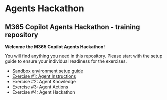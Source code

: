 # Agents Hackathon

## M365 Copilot Agents Hackathon - training repository

**Welcome the M365 Copilot Agents Hackathon!**

You will find anything you need in this repository. Please start with the setup guide to ensure your individual readiness for the exercises. 

+ [Sandbox environment setup guide](<Setup/Sandbox environment setup guide.md>)
+ [Exercise #1: Agent Instructions](<Exercise1/Exercise1_Agent-Instructions.md>)
+ Exercise #2: Agent Knowledge
+ Exercise #3: Agent Actions
+ Exercise #4: Agent Hackathon

